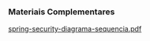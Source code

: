 ### Materiais Complementares

[spring-security-diagrama-sequencia.pdf](./spring-security-diagrama-sequencia.pdf)
